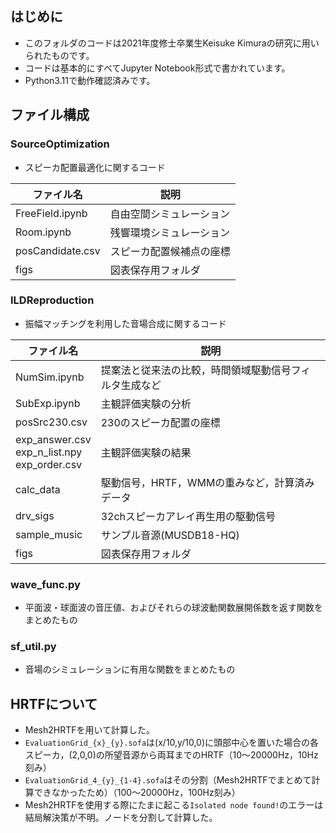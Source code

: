 ## はじめに
- このフォルダのコードは2021年度修士卒業生Keisuke Kimuraの研究に用いられたものです。
- コードは基本的にすべてJupyter Notebook形式で書かれています。
- Python3.11で動作確認済みです。


## ファイル構成
### SourceOptimization
- スピーカ配置最適化に関するコード

|ファイル名|説明|
|---|---|
|FreeField.ipynb|自由空間シミュレーション| 
|Room.ipynb|残響環境シミュレーション|
|posCandidate.csv|スピーカ配置候補点の座標|
|figs|図表保存用フォルダ|

### ILDReproduction
- 振幅マッチングを利用した音場合成に関するコード

|ファイル名|説明|
|---|---|
|NumSim.ipynb|提案法と従来法の比較，時間領域駆動信号フィルタ生成など| 
|SubExp.ipynb|主観評価実験の分析|
|posSrc230.csv|230のスピーカ配置の座標|
|exp\_answer.csv<br>exp\_n\_list.npy<br>exp\_order.csv|主観評価実験の結果|
|calc\_data|駆動信号，HRTF，WMMの重みなど，計算済みデータ|
|drv\_sigs|32chスピーカアレイ再生用の駆動信号|
|sample_music|サンプル音源(MUSDB18-HQ)|
|figs|図表保存用フォルダ|

### wave\_func.py
- 平面波・球面波の音圧値、およびそれらの球波動関数展開係数を返す関数をまとめたもの

### sf\_util.py
- 音場のシミュレーションに有用な関数をまとめたもの

## HRTFについて
- Mesh2HRTFを用いて計算した。
- `EvaluationGrid_{x}_{y}.sofa`は(x/10,y/10,0)に頭部中心を置いた場合の各スピーカ，(2,0,0)の所望音源から両耳までのHRTF（10〜20000Hz，10Hz刻み）
- `EvaluationGrid_4_{y}_{1-4}.sofa`はその分割（Mesh2HRTFでまとめて計算できなかったため）（100〜20000Hz，100Hz刻み）
- Mesh2HRTFを使用する際にたまに起こる`Isolated node found!`のエラーは結局解決策が不明。ノードを分割して計算した。
